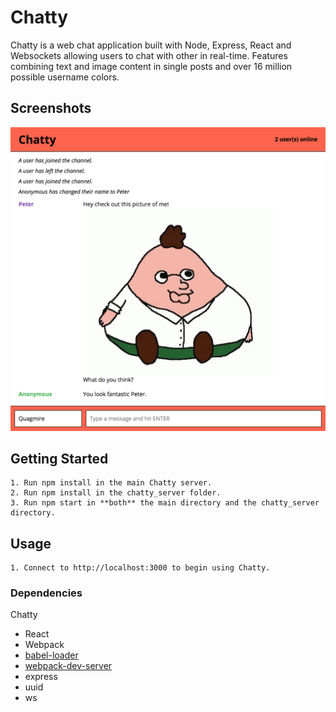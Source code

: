 # Chatty

Chatty is a web chat application built with Node, Express, React and Websockets allowing users to chat with other in real-time. Features combining text and image content in single posts and over 16 million possible username colors.

## Screenshots
!["Chat Screen"](https://github.com/typeF/Chatty-App/blob/master/docs/Chatty%20Screenshot.png?raw=true)

## Getting Started
```
1. Run npm install in the main Chatty server.
2. Run npm install in the chatty_server folder.
3. Run npm start in **both** the main directory and the chatty_server directory.
```

## Usage
```
1. Connect to http://localhost:3000 to begin using Chatty.
```

### Dependencies

Chatty
* React
* Webpack
* [babel-loader](https://github.com/babel/babel-loader)
* [webpack-dev-server](https://github.com/webpack/webpack-dev-server)
* express
* uuid
* ws